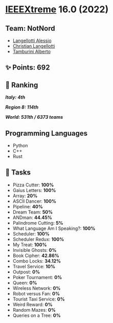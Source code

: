 # [IEEEXtreme](https://ieeextreme.org/) 16.0 (2022)

## Team: **NotNord**

* [Langellotti Alessio](https://github.com/Lange-ale)
* [Christian Langellotti](https://github.com/Lange99)
* [Tamburini Alberto](https://github.com/Tambup)

## :sparkles: Points: 692

## :1st_place_medal: Ranking

***Italy: 4th***

***Region 8: 114th***

***World: 531th / 6373 teams***

## Programming Languages

* Python
* C++
* Rust

## :triangular_flag_on_post: Tasks

* Pizza Cutter: **100%**
* Gaius Letters: **100%**
* Array: **20%**
* ASCII Dancer: **100%**
* Pipeline: **40%**
* Dream Team: **50%**
* ANDman: **44.45%**
* Palindrome Cutting: **5%**
* What Language Am I Speaking?: **100%**
* Scheduler: **100%**
* Scheduler Redux: **100%**
* My Treat: **100%**
* Invisible Ghosts: **0%**
* Book Cipher: **42.86%**
* Combo Locks: **34.12%**
* Travel Service: **10%**
* Outpost: **0%**
* Poker Tournament: **0%**
* Queen: **0%**
* Wireless Network: **0%**
* Robot versus Fan: **0%**
* Tourist Taxi Service: **0%**
* Weird Reward: **0%**
* Random Mazes: **0%**
* Queries on a Tree: **0%**
